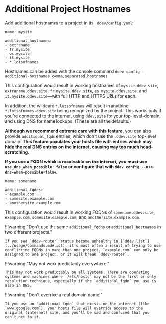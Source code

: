 # Additional Project Hostnames

Add additional hostnames to a project in its `.ddev/config.yaml`:

```
name: mysite

additional_hostnames:
- extraname
- fr.mysite
- es.mysite
- it.mysite
- *.lotsofnames
```

Hostnames can be added with the console command `ddev config --additional-hostnames comma,separated,hostnames`

This configuration would result in working hostnames of `mysite.ddev.site`, `extraname.ddev.site`, `fr.mysite.ddev.site`, `es.mysite.ddev.site`, and `it.mysite.ddev.site`—with full HTTP and HTTPS URLs for each.

In addition, the wildcard `*.lotsofnames` will result in anything `*.lotsofnames.ddev.site` being recognized by the project. This works only if you’re connected to the internet, using `ddev.site` for your top-level-domain, and using DNS for name lookups. (These are all the defaults.)

**Although we recommend extreme care with this feature**, you can also provide `additional_fqdn` entries, which don't use the `.ddev.site` top-level domain. **This feature populates your hosts file with entries which may hide the real DNS entries on the internet, causing way too much head-scratching.**

**If you use a FQDN which is resolvable on the internet, you must use `use_dns_when_possible: false` or configure that with `ddev config --use-dns-when-possible=false`.**

```
name: somename

additional_fqdns:
- example.com
- somesite.example.com
- anothersite.example.com
```

This configuration would result in working FQDNs of `somename.ddev.site`, `example.com`, `somesite.example.com`, and `anothersite.example.com`.

!!!warning "Don’t use the same `additional_fqdns` or `additional_hostnames` in two different projects."

    If you see `ddev-router` status become unhealthy in [`ddev list`](../usage/commands.md#list), it’s most often a result of trying to use conflicting FQDNs in more than one project. `example.com` can only be assigned to one project, or it will break `ddev-router`.

!!!warning "May not work predictably everywhere."

    This may not work predictably on all systems. There are operating systems and machines where `/etc/hosts` may not be the first or only resolution technique, especially if the `additional_fqdn` you use is also in DNS.

!!!warning "Don’t override a real domain name!"

    If you use an `additional_fqdn` that exists on the internet (like `www.google.com`), your hosts file will override access to the original (internet) site, and you’ll be sad and confused that you can’t get to it.
